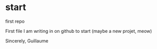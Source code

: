 # start
first repo

First file I am writing in on github to start (maybe a new projet, meow)

Sincerely,
Guillaume
